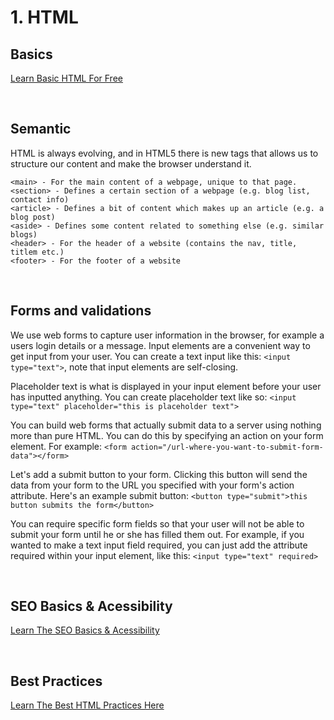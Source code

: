 # 1. HTML

## Basics
<a href="https://www.freecodecamp.org/learn/responsive-web-design/basic-html-and-html5/">Learn Basic HTML For Free</a>

<br>

## Semantic
HTML is always evolving, and in HTML5 there is new tags that allows us to structure our content and make the browser understand it.

`<main> - For the main content of a webpage, unique to that page.` <br>
`<section> - Defines a certain section of a webpage (e.g. blog list, contact info)` <br>
`<article> - Defines a bit of content which makes up an article (e.g. a blog post)` <br>
`<aside> - Defines some content related to something else (e.g. similar blogs)` <br>
`<header> - For the header of a website (contains the nav, title, titlem etc.)` <br>
`<footer> - For the footer of a website`

<br>

## Forms and validations
We use web forms to capture user information in the browser, for example a users login details or a message. Input elements are a convenient way to get input from your user. You can create a text input like this: `<input type="text">`, note that input elements are self-closing.

Placeholder text is what is displayed in your input element before your user has inputted anything. You can create placeholder text like so: `<input type="text" placeholder="this is placeholder text">`

You can build web forms that actually submit data to a server using nothing more than pure HTML. You can do this by specifying an action on your form element. For example: `<form action="/url-where-you-want-to-submit-form-data"></form>`

Let's add a submit button to your form. Clicking this button will send the data from your form to the URL you specified with your form's action attribute. Here's an example submit button: `<button type="submit">this button submits the form</button>`

You can require specific form fields so that your user will not be able to submit your form until he or she has filled them out. For example, if you wanted to make a text input field required, you can just add the attribute required within your input element, like this: `<input type="text" required>`

<br>

## SEO Basics & Acessibility
<a href="https://html.com/seo/">Learn The SEO Basics & Acessibility</a>

<br>

## Best Practices
<a href="https://medium.com/swlh/10-best-practices-for-html-542fb923b93">Learn The Best HTML Practices Here</a>






